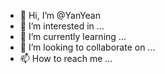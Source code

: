 - 👋 Hi, I’m @YanYean
- 👀 I’m interested in ...
- 🌱 I’m currently learning ...
- 💞️ I’m looking to collaborate on ...
- 📫 How to reach me ...

<!---
YanYean/YanYean is a ✨ special ✨ repository because its `README.md` (this file) appears on your GitHub profile.
You can click the Preview link to take a look at your changes.
--->
